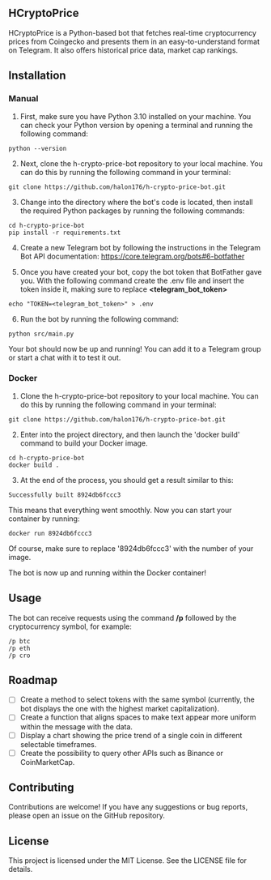 ## HCryptoPrice

HCryptoPrice is a Python-based bot that fetches real-time cryptocurrency prices from Coingecko and presents them in an easy-to-understand format on Telegram. It also offers historical price data, market cap rankings.

## Installation

### Manual

1) First, make sure you have Python 3.10 installed on your machine. You can check your Python version by opening a terminal and running the following command: 

```
python --version
```

2) Next, clone the h-crypto-price-bot repository to your local machine. You can do this by running the following command in your terminal:

```
git clone https://github.com/halon176/h-crypto-price-bot.git
```

3) Change into the directory where the bot's code is located, then install the required Python packages by running the following commands:

```
cd h-crypto-price-bot
pip install -r requirements.txt
```

4) Create a new Telegram bot by following the instructions in the Telegram Bot API documentation: https://core.telegram.org/bots#6-botfather

5) Once you have created your bot, copy the bot token that BotFather gave you. With the following command create the .env file and insert the token inside it, making sure to replace **<telegram_bot_token>**
```
echo "TOKEN=<telegram_bot_token>" > .env
```

6) Run the bot by running the following command:

```
python src/main.py
```


Your bot should now be up and running! You can add it to a Telegram group or start a chat with it to test it out.

### Docker

1) Clone the h-crypto-price-bot repository to your local machine. You can do this by running the following command in your terminal:

```
git clone https://github.com/halon176/h-crypto-price-bot.git
```

2) Enter into the project directory, and then launch the 'docker build' command to build your Docker image.

```
cd h-crypto-price-bot
docker build .
```
3) At the end of the process, you should get a result similar to this:
```
Successfully built 8924db6fccc3
```
This means that everything went smoothly. Now you can start your container by running:
```
docker run 8924db6fccc3
```

Of course, make sure to replace '8924db6fccc3' with the number of your image.

The bot is now up and running within the Docker container!

## Usage
The bot can receive requests using the command **/p** followed by the cryptocurrency symbol, for example:
```
/p btc
/p eth
/p cro
```

## Roadmap
- [ ] Create a method to select tokens with the same symbol (currently, the bot displays the one with the highest market capitalization).
- [ ] Create a function that aligns spaces to make text appear more uniform within the message with the data.
- [ ] Display a chart showing the price trend of a single coin in different selectable timeframes.
- [ ] Create the possibility to query other APIs such as Binance or CoinMarketCap.

## Contributing
Contributions are welcome! If you have any suggestions or bug reports, please open an issue on the GitHub repository.

## License
This project is licensed under the MIT License. See the LICENSE file for details.